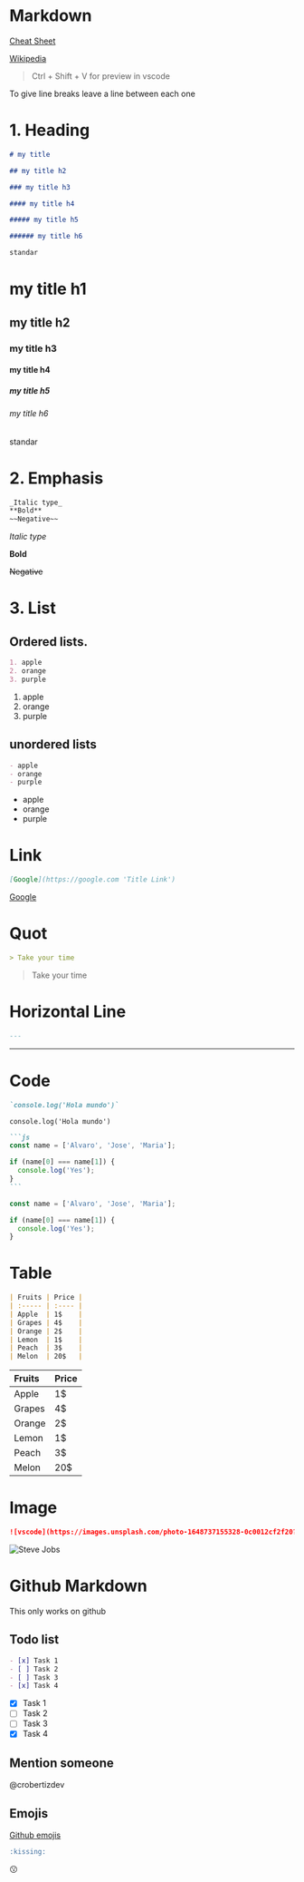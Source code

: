 # Markdown

[Cheat Sheet](https://www.markdownguide.org/cheat-sheet/)

[Wikipedia](https://es.wikipedia.org/wiki/Markdown)

> Ctrl + Shift + V for preview in vscode

To give line breaks leave a line between each one

# 1. Heading

```md
# my title

## my title h2

### my title h3

#### my title h4

##### my title h5

###### my title h6

standar
```

# my title h1

## my title h2

### my title h3

#### my title h4

##### my title h5

###### my title h6

standar

# 2. Emphasis

```md
_Italic type_
**Bold**
~~Negative~~
```

_Italic type_

**Bold**

~~Negative~~

# 3. List

## Ordered lists.

```md
1. apple
2. orange
3. purple
```

1. apple
2. orange
3. purple

## unordered lists

```md
- apple
- orange
- purple
```

- apple
- orange
- purple

# Link

```md
[Google](https://google.com 'Title Link')
```

[Google](https://google.com 'Title Link')

# Quot

```md
> Take your time
```

> Take your time

# Horizontal Line

```md
---
```

---

# Code

```md
`console.log('Hola mundo')`
```

`console.log('Hola mundo')`

````md
```js
const name = ['Alvaro', 'Jose', 'Maria'];

if (name[0] === name[1]) {
  console.log('Yes');
}
```
````

```js
const name = ['Alvaro', 'Jose', 'Maria'];

if (name[0] === name[1]) {
  console.log('Yes');
}
```

# Table

```md
| Fruits | Price |
| :----- | :---- |
| Apple  | 1$    |
| Grapes | 4$    |
| Orange | 2$    |
| Lemon  | 1$    |
| Peach  | 3$    |
| Melon  | 20$   |
```

| Fruits | Price |
| :----- | :---- |
| Apple  | 1$    |
| Grapes | 4$    |
| Orange | 2$    |
| Lemon  | 1$    |
| Peach  | 3$    |
| Melon  | 20$   |

# Image

```md
![vscode](https://images.unsplash.com/photo-1648737155328-0c0012cf2f20?ixlib=rb-1.2.1&ixid=MnwxMjA3fDF8MHxwaG90by1wYWdlfHx8fGVufDB8fHx8&auto=format&fit=crop&w=1470&q=80 'Title Image')
```

![Steve Jobs](https://images.unsplash.com/photo-1648737155328-0c0012cf2f20?ixlib=rb-1.2.1&ixid=MnwxMjA3fDF8MHxwaG90by1wYWdlfHx8fGVufDB8fHx8&auto=format&fit=crop&w=1470&q=80 'Title Image')

# Github Markdown

This only works on github

## Todo list

```md
- [x] Task 1
- [ ] Task 2
- [ ] Task 3
- [x] Task 4
```

- [x] Task 1
- [ ] Task 2
- [ ] Task 3
- [x] Task 4

## Mention someone

@crobertizdev

## Emojis

[Github emojis](https://gist.github.com/rxaviers/7360908)

```md
:kissing:
```

:kissing:
